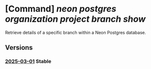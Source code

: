 # [Command] _neon postgres organization project branch show_

Retrieve details of a specific branch within a Neon Postgres database.

## Versions

### [2025-03-01](/Resources/mgmt-plane/L3N1YnNjcmlwdGlvbnMve30vcmVzb3VyY2Vncm91cHMve30vcHJvdmlkZXJzL25lb24ucG9zdGdyZXMvb3JnYW5pemF0aW9ucy97fS9wcm9qZWN0cy97fS9icmFuY2hlcy97fQ==/2025-03-01.xml) **Stable**

<!-- mgmt-plane /subscriptions/{}/resourcegroups/{}/providers/neon.postgres/organizations/{}/projects/{}/branches/{} 2025-03-01 -->
